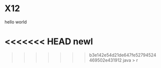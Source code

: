 # X12
hello world

<<<<<<< HEAD
newl
=======

>>>>>>> b3e142e54d21de647fe52794524469502e431912
java > r
